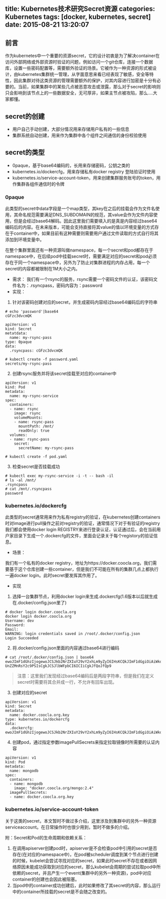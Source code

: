 title: Kubernetes技术研究Secret资源
categories: Kubernetes
tags: [docker, kubernetes, secret]
date: 2015-08-21 13:20:07
---
## 前言
作为kubernetes中一个重要的资源secret，它的设计初衷是为了解决container在访问外部网络或外部资源时验证的问题，例如访问一个git仓库，连接一个数据库，设置一些密码配置等，需要额外验证的场景。它被作为一种资源的形式被设计，由kubernetes集群统一管理，从字面意思来看已经表现了敏感，安全等特性，因此集群对待这类资源的管理需要额外的保护，对其内容进行加密是十分有必要的。当前，如果集群中的某些几点被恶意攻击或泄露，那么对于secret的影响则只会影响到该节点上的一些数据安全，无可厚非，如果主节点被攻陷，那么....大家都懂。<!--more-->

## secret的创建
* 用户自己手动创建，大部分情况用来存储用户私有的一些信息
* 集群系统自动创建，用来作为集群中各个组件之间通信的身份校验使用

## secret的类型
* 0paque，基于base64编码的，长用来存储密码，公钥之类的
* kubernetes.io/dockercfg，用来存储私有docker registry 登陆验证时使用
* kubernetes.io/service-account-token，用来创建集群服务账号的token，用作集群各组件通信时的令牌

### 0paque
此类型的secret中data字段是一个map类型，其key在之后的挂载会作为文件名使用，其命名规范需要满足DNS_SUBDOMAIN的规范，其value会作为文件内容使用，但是会经过base64解码。因此这里我们需要填入的是真是内容经过base64编码后的内容。在未来版本，可能会支持直接将其value的值以环境变量的方式存在于container中，如果目前有这种需要则需要用户通过文件读取的方式自行将其添加到环境变量中。

在整个集群里面还有一种资源叫做namespace，每一个secret和pod都存在于namespace中，在后续pod中挂载secret时，需要满足对应的secret和pod必须存在于同一个namespace中，另外为了防止对集群进程的内存占用，每一个secret的内容都被限制在1M大小之内。

* 需求：
我们有一个rsync的服务，rsync需要一个密码文件的认证，该密码文件名为：.rsyncpass，密码内容为：password
* 实现：
1. 针对该密码创建对应的secret，并生成密码内容经过base64编码后的字符串
```
# echo 'password'|base64
cGFzc3dvcmQK
```
```
apiVersion: v1
kind: Secret
metatdata:
  name: my-rsync-pass
type: 0paque
data:
  .rsyncpass: cGFzc3dvcmQK
```
```
# kubectl create -f password.yaml
secrets/my-rsync-pass
```
2. 创建rsync服务并将该secret挂载至对应的container中
```
apiVersion: v1
kind: Pod
metadata:
  name: my-rsync-service
spec:
  containers:
  - name: rsync
    image: rsync
    volumeMounts:
    - name: rsync-pass
      mountPath: /mnt/
      readOnly: true
  volumes:
  - name: rsync-pass
    secret:
      secretName: my-rsync-pass
```
```
# kubectl create -f pod.yaml
```
3. 检查secret是否挂载成功
```
# kubectl exec my-rsync-service -i -t -- bash -il
# ls -al /mnt/
.rsyncpass
# cat /mnt/.rsyncpass
password
```

### kubernetes.io/dockercfg
此类型的secret通常用来作为私有registry的验证，在kubernetes创建containers时对image进行pull操作之前对registry的验证，通常情况下对于有验证的registry我们都会使用docker login REGISTRY来进行登录认证，认证通过后，会在当前用户家目录下生成一个.dockercfg的文件，里面会记录关于每个registory的验证信息。

* 场景：

我们有一个私有的docker registry，地址为https://docker.coocla.org，我们需要基于这个仓库创建一些container，但是我们不可能在所有的集群几点上都执行一遍docker login。此时secret要发挥其作用了。

* 实现
1. 选择一台集群节点，利用docker login来生成.dockercfg(1.6版本以后就生成在.docker/config.json里了)
```
# docker login docker.coocla.org
docker login docker.coocla.org
Username: dev
Password:
Email:
WARNING: login credentials saved in /root/.docker/config.json
Login Succeeded
```
2. 将.docker/config.json里面的内容通过base64进行编码
```
# cat /root/.docker/config.json | base64
ewoJImF1dGhzIjogewoJCSJkb2NrZXIuY29vY2xhLm9yZyI6IHsKCQkJImF1dGgiOiAiWkdWMk9t
UnZZMnRsY2c9PSIsCgkJCSJlbWFpbCI6ICIiCgkJfQoJfQp9
```
> 注意：这里我们发现经过base64编码后是两段字符串，但是我们在定义secret时需要将其合并成一行，不允许有回车出现。
 

3. 创建对应的secret
```
apiVersion: v1
kind: Secret
metadata:
  name: docker.coocla.org.key
type: kubernetes.io/dockercfg
data:
  .dockercfg: ewoJImF1dGhzIjogewoJCSJkb2NrZXIuY29vY2xhLm9yZyI6IHsKCQkJImF1dGgiOiAiWkdWMk9tUnZZMnRsY2c9PSIsCgkJCSJlbWFpbCI6ICIiCgkJfQoJfQp9
```

4. 创建pod，通过指定参数imagePullSecrets来指定拉取镜像时所需要的认证内容
```
apiVersion: v1
kind: Pod
metadata:
  name: mongodb
spec:
  containers:
  - name: mongodb
    image: "docker.coocla.org/mongo:2.4"
  imagePullSecrets:
  - name: docker.coocla.org.key
```

### kubernetes.io/service-account-token
关于这类的secret，本文暂时不做过多介绍，这里涉及到集群中的另外一种资源serviceaccount。在日常操作时也很少用到，暂时不做多的介绍。

附：Secret和Pod的生命周期和依赖关系：

1. 在调用apiserver创建pod时，apiserver是不会检查pod中引用的secret是否存在(在对应的namespace中)，在pod被scheduler调度到某个节点进行创建的时候，kubelet会尝试寻找对应的secret，如果此时secret不存在或者因网络原因未能成功获取到对应的secret，那么kubelet会周期的尝试拉取pod中所依赖的secret，并且产生一个event(集群中的另外一种资源)，pod中对应container的创建也会因此被阻塞。
2. 当pod中的container成功创建后，此时如果修改了其secret的内容，那么运行中的container所挂载的secret是不会随之改变的。





</br>








